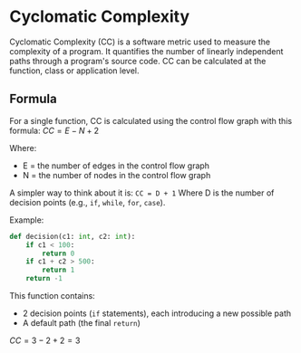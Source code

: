 # Cyclomatic Complexity

Cyclomatic Complexity (CC) is a software metric used to measure the complexity of a program. It quantifies the number of linearly independent paths through a program's source code. CC can be calculated at the function, class or application level.

## Formula

For a single function, CC is calculated using the control flow graph with this formula:
$CC = E - N + 2$

Where:

- E = the number of edges in the control flow graph
- N = the number of nodes in the control flow graph

A simpler way to think about it is:
`CC = D + 1`
Where D is the number of decision points (e.g., `if`, `while`, `for`, `case`).

Example:

```py
def decision(c1: int, c2: int):
    if c1 < 100:
        return 0
    if c1 + c2 > 500:
        return 1
    return -1
```

This function contains:

- 2 decision points (`if` statements), each introducing a new possible path
- A default path (the final `return`)

$CC = 3 - 2 + 2 = 3$
